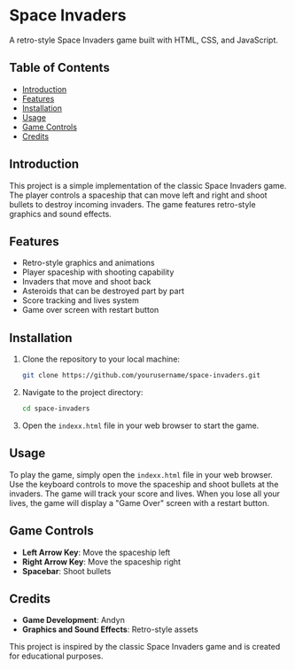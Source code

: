 # Space Invaders

A retro-style Space Invaders game built with HTML, CSS, and JavaScript.

## Table of Contents

- [Introduction](#introduction)
- [Features](#features)
- [Installation](#installation)
- [Usage](#usage)
- [Game Controls](#game-controls)
- [Credits](#credits)

## Introduction

This project is a simple implementation of the classic Space Invaders game. The player controls a spaceship that can move left and right and shoot bullets to destroy incoming invaders. The game features retro-style graphics and sound effects.

## Features

- Retro-style graphics and animations
- Player spaceship with shooting capability
- Invaders that move and shoot back
- Asteroids that can be destroyed part by part
- Score tracking and lives system
- Game over screen with restart button

## Installation

1. Clone the repository to your local machine:

    ```sh
    git clone https://github.com/yourusername/space-invaders.git
    ```

2. Navigate to the project directory:

    ```sh
    cd space-invaders
    ```

3. Open the `indexx.html` file in your web browser to start the game.

## Usage

To play the game, simply open the `indexx.html` file in your web browser. Use the keyboard controls to move the spaceship and shoot bullets at the invaders. The game will track your score and lives. When you lose all your lives, the game will display a "Game Over" screen with a restart button.

## Game Controls

- **Left Arrow Key**: Move the spaceship left
- **Right Arrow Key**: Move the spaceship right
- **Spacebar**: Shoot bullets

## Credits

- **Game Development**: Andyn
- **Graphics and Sound Effects**: Retro-style assets

This project is inspired by the classic Space Invaders game and is created for educational purposes.